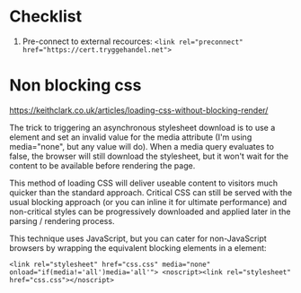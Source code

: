 # Checklist
1. 	Pre-connect to external recources: `<link rel="preconnect" href="https://cert.tryggehandel.net">`


# Non blocking css
https://keithclark.co.uk/articles/loading-css-without-blocking-render/

The trick to triggering an asynchronous stylesheet download is to use a <link> element and set an invalid value for the media attribute (I'm using media="none", but any value will do). When a media query evaluates to false, the browser will still download the stylesheet, but it won't wait for the content to be available before rendering the page.

This method of loading CSS will deliver useable content to visitors much quicker than the standard approach. Critical CSS can still be served with the usual blocking approach (or you can inline it for ultimate performance) and non-critical styles can be progressively downloaded and applied later in the parsing / rendering process.

This technique uses JavaScript, but you can cater for non-JavaScript browsers by wrapping the equivalent blocking <link> elements in a <noscript> element:

`<link rel="stylesheet" href="css.css" media="none" onload="if(media!='all')media='all'">
<noscript><link rel="stylesheet" href="css.css"></noscript>`
